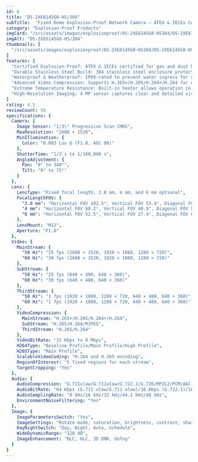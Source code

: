 ```yaml
---
id: 6
title: "DS-2XE6145G0-HS/304"
subTitle:  "Fixed Dome Explosion-Proof Network Camera – ATEX & IECEx Certified"
category: "Explosion-Proof Products"
imgCard: "/src/assets/images/explosionproof/DS-2XE6145G0-HS304/DS-2XE6145G0-HS304-1.png"
imgAlt: "DS-2XE6145G0-HS/304"
thumbnails: [
  "/src/assets/images/explosionproof/DS-2XE6145G0-HS304/DS-2XE6145G0-HS304-1.png"
]
features: [
  "Certified Explosion-Proof: ATEX & IECEx certified for gas and dust hazardous environments",
  "Durable Stainless Steel Build: 304 stainless steel enclosure protects against sparks and corrosion",
  "Waterproof & Weatherproof: IP68-rated to prevent water ingress for reliable outdoor use",
  "Advanced Video Compression: Supports H.265+/H.265/H.264+/H.264 for efficient storage and bandwidth usage",
  "Extreme Temperature Resistance: Built-in heater allows operation in ultra-low temperatures down to -40°C",
  "High-Resolution Imaging: 4 MP sensor captures clear and detailed visuals"
]
rating: 4.5
reviewCount: 50
specifications: {
  Camera: {
    Image Sensor: "1/3\" Progressive Scan CMOS",
    MaxResolution: "2688 × 1520",
    MinIllumination: {
      Color: "0.003 Lux @ (F1.0, AGC ON)"
    },
    ShutterTime: "1/3 s to 1/100,000 s",
    AngleAdjustment: {
      Pan: "0° to 340°",
      Tilt: "0° to 75°"
    }
  },
  Lens: {
    LensType: "Fixed focal length, 2.8 mm, 4 mm, and 6 mm optional",
    FocalLengthFOV: {
      "2.8 mm": "Horizontal FOV 102.5°, Vertical FOV 53.4°, Diagonal FOV 118.9°",
      "4 mm": "Horizontal FOV 80.2°, Vertical FOV 40.8°, Diagonal FOV 93.4°",
      "6 mm": "Horizontal FOV 52.5°, Vertical FOV 27.4°, Diagonal FOV 60.2°"
    },
    LensMount: "M12",
    Aperture: "F1.0"
  },
  Video: {
    MainStream: {
      "50 Hz": "25 fps (2688 × 1520, 1920 × 1080, 1280 × 720)",
      "60 Hz": "30 fps (2688 × 1520, 1920 × 1080, 1280 × 720)"
    },
    SubStream: {
      "50 Hz": "25 fps (640 × 480, 640 × 360)",
      "60 Hz": "30 fps (640 × 480, 640 × 360)"
    },
    ThirdStream: {
      "50 Hz": "1 fps (1920 × 1080, 1280 × 720, 640 × 480, 640 × 360)",
      "60 Hz": "1 fps (1920 × 1080, 1280 × 720, 640 × 480, 640 × 360)"
    },
    VideoCompression: {
      MainStream: "H.265+/H.265/H.264+/H.264",
      SubStream: "H.265/H.264/MJPEG",
      ThirdStream: "H.265/H.264"
    },
    VideoBitRate: "32 Kbps to 8 Mbps",
    H264Type: "Baseline Profile/Main Profile/High Profile",
    H265Type: "Main Profile",
    ScalableVideoCoding: "H.264 and H.265 encoding",
    RegionOfInterest: "5 fixed regions for each stream",
    TargetCropping: "Yes"
  },
  Audio: {
    AudioCompression: "G.711ulaw/G.711alaw/G.722.1/G.726/MP2L2/PCM/AAC-LC/MP3",
    AudioBitRate: "64 Kbps (G.711 ulaw/G.711 alaw)/16 Kbps (G.722.1)/16 Kbps (G.726)/32 to 192 Kbps (MP2L2)/16 to 64 Kbps (AAC-LC)/8 to 320 Kbps (MP3)",
    AudioSamplingRate: "8 kHz/16 kHz/32 kHz/44.1 kHz/48 kHz",
    EnvironmentNoiseFiltering: "Yes"
  },
  Image: {
    ImageParametersSwitch: "Yes",
    ImageSettings: "Rotate mode, saturation, brightness, contrast, sharpness, AGC, and white balance adjustable by client software or web browser",
    DayNightSwitch: "Day, Night, Auto, Schedule",
    WideDynamicRange: "120 dB",
    ImageEnhancement: "BLC, HLC, 3D DNR, defog"
  }
}
---
```


